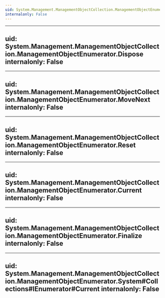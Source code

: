 ```yaml
---
uid: System.Management.ManagementObjectCollection.ManagementObjectEnumerator
internalonly: False
---
```


---
uid: System.Management.ManagementObjectCollection.ManagementObjectEnumerator.Dispose
internalonly: False
---

---
uid: System.Management.ManagementObjectCollection.ManagementObjectEnumerator.MoveNext
internalonly: False
---

---
uid: System.Management.ManagementObjectCollection.ManagementObjectEnumerator.Reset
internalonly: False
---

---
uid: System.Management.ManagementObjectCollection.ManagementObjectEnumerator.Current
internalonly: False
---

---
uid: System.Management.ManagementObjectCollection.ManagementObjectEnumerator.Finalize
internalonly: False
---

---
uid: System.Management.ManagementObjectCollection.ManagementObjectEnumerator.System#Collections#IEnumerator#Current
internalonly: False
---
